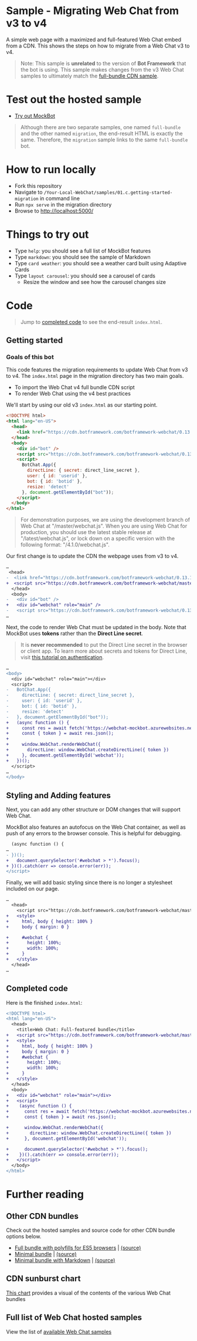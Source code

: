 # Sample -  Migrating Web Chat from v3 to v4

A simple web page with a maximized and full-featured Web Chat embed from a CDN. This shows the steps on how to migrate from a Web Chat v3 to v4.

> Note: This sample is __unrelated__ to the version of **Bot Framework** that the bot is using. This sample makes changes from the v3 Web Chat samples to ultimately match the [full-bundle CDN sample](./../01.a.getting-started-full-bundle/README.md).

# Test out the hosted sample

- [Try out MockBot](https://microsoft.github.io/BotFramework-WebChat/01.a.getting-started-full-bundle)
> Although there are two separate samples, one named `full-bundle` and the other named `migration`, the end-result HTML is exactly the same. Therefore, the `migration` sample links to the same `full-bundle` bot.

# How to run locally

- Fork this repository
- Navigate to `/Your-Local-WebChat/samples/01.c.getting-started-migration` in command line
- Run `npx serve` in the migration directory
- Browse to [http://localhost:5000/](http://localhost:5000/)

# Things to try out

- Type `help`: you should see a full list of MockBot features
- Type `markdown`: you should see the sample of Markdown
- Type `card weather`: you should see a weather card built using Adaptive Cards
- Type `layout carousel`: you should see a carousel of cards
   - Resize the window and see how the carousel changes size

# Code

> Jump to [completed code](#completed-code) to see the end-result `index.html`.

## Getting started

### Goals of this bot

This code features the migration requirements to update Web Chat from v3 to v4.
The `index.html` page in the migration directory has two main goals.
- To import the Web Chat v4 full bundle CDN script
- To render Web Chat using the v4 best practices

 We'll start by using our old v3 `index.html` as our starting point.
```html
<!DOCTYPE html>
<html lang="en-US">
  <head>
    <link href="https://cdn.botframework.com/botframework-webchat/0.13.1/botchat.css" rel="stylesheet" />
  </head>
  <body>
    <div id="bot" />
    <script src="https://cdn.botframework.com/botframework-webchat/0.13.1/botchat.js"></script>
    <script>
      BotChat.App({
        directLine: { secret: direct_line_secret },
        user: { id: 'userid' },
        bot: { id: 'botid' },
        resize: 'detect'
      }, document.getElementById("bot"));
    </script>
  </body>
</html>
```

> For demonstration purposes, we are using the development branch of Web Chat at "/master/webchat.js". When you are using Web Chat for production, you should use the latest stable release at "/latest/webchat.js", or lock down on a specific version with the following format: "/4.1.0/webchat.js".

Our first change is to update the CDN the webpage uses from v3 to v4.
```diff
…
 <head>
-  <link href="https://cdn.botframework.com/botframework-webchat/0.13.1/botchat.css" rel="stylesheet" />
+  <script src="https://cdn.botframework.com/botframework-webchat/master/webchat.js"></script>
  </head>
  <body>
-   <div id="bot" />
+   <div id="webchat" role="main" />
-   <script src="https://cdn.botframework.com/botframework-webchat/0.13.1/botchat.js"></script>
…
```

Next, the code to render Web Chat must be updated in the body. Note that MockBot uses **tokens** rather than the **Direct Line secret**.
> It is **never recommended** to put the Direct Line secret in the browser or client app. To learn more about secrets and tokens for Direct Line, visit [this tutorial on authentication](https://docs.microsoft.com/en-us/azure/bot-service/rest-api/bot-framework-rest-direct-line-3-0-authentication).

```diff
…
<body>
  <div id="webchat" role="main"></div>
  <script>
-   BotChat.App({
-     directLine: { secret: direct_line_secret },
-     user: { id: 'userid' },
-     bot: { id: 'botid' },
-     resize: 'detect'
-   }, document.getElementById("bot"));
+   (async function () {
+     const res = await fetch('https://webchat-mockbot.azurewebsites.net/directline/token', { method: 'POST' });
+     const { token } = await res.json();
+
+     window.WebChat.renderWebChat({
+       directLine: window.WebChat.createDirectLine({ token })
+     }, document.getElementById('webchat'));
+   })();
  </script>
…
</body>
```

## Styling and Adding features

Next, you can add any other structure or DOM changes that will support Web Chat.

MockBot also features an autofocus on the Web Chat container, as well as push of any errors to the browser console. This is helpful for debugging.

```diff
  (async function () {
…
- })();
+   document.querySelector('#webchat > *').focus();
+ })().catch(err => console.error(err));
</script>
```


Finally, we will add basic styling since there is no longer a stylesheet included on our page.
```diff
…
  <head>
    <script src="https://cdn.botframework.com/botframework-webchat/master/webchat.js"></script>
+   <style>
+     html, body { height: 100% }
+     body { margin: 0 }

+     #webchat {
+       height: 100%;
+       width: 100%;
+     }
+   </style>
  </head>
…
```

## Completed code

Here is the finished `index.html`:

```diff
<!DOCTYPE html>
<html lang="en-US">
  <head>
    <title>Web Chat: Full-featured bundle</title>
+   <script src="https://cdn.botframework.com/botframework-webchat/master/webchat.js"></script>
+   <style>
+     html, body { height: 100% }
+     body { margin: 0 }
+     #webchat {
+       height: 100%;
+       width: 100%;
+     }
+   </style>
  </head>
  <body>
+   <div id="webchat" role="main"></div>
+   <script>
+    (async function () {
+      const res = await fetch('https://webchat-mockbot.azurewebsites.net/directline/token', { method: 'POST' });
+      const { token } = await res.json();

+      window.WebChat.renderWebChat({
+        directLine: window.WebChat.createDirectLine({ token })
+      }, document.getElementById('webchat'));

+      document.querySelector('#webchat > *').focus();
+    })().catch(err => console.error(err));
+   </script>
  </body>
</html>
```

# Further reading

## Other CDN bundles

Check out the hosted samples and source code for other CDN bundle options below.

- [Full bundle with polyfills for ES5 browsers](https://microsoft.github.io/BotFramework-WebChat/01.b.getting-started-es5-bundle) | [(source)](https://github.com/Microsoft/BotFramework-WebChat/tree/master/samples/01.b.getting-started-es5-bundle)
- [Minimal bundle](https://microsoft.github.io/BotFramework-WebChat/02.a.getting-started-minimal-bundle) | [(source)](https://github.com/Microsoft/BotFramework-WebChat/tree/master/samples/02.a.getting-started-minimal-bundle)
- [Minimal bundle with Markdown](https://microsoft.github.io/BotFramework-WebChat/02.b.getting-started-minimal-markdown) | [(source)](https://github.com/Microsoft/BotFramework-WebChat/tree/master/samples/02.b.getting-started-minimal-markdown)

## CDN sunburst chart

[This chart](http://cdn.botframework.com/botframework-webchat/master/stats.html) provides a visual of the contents of the various Web Chat bundles

## Full list of Web Chat hosted samples

View the list of [available Web Chat samples](https://github.com/Microsoft/BotFramework-WebChat/tree/master/samples)
